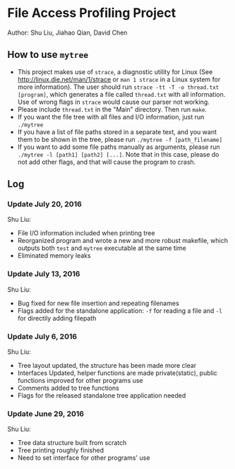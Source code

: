 # File Access Profiling Project
Author: Shu Liu, Jiahao Qian, David Chen
## How to use `mytree`
-   This project makes use of `strace`, a diagnostic utility for Linux (See http://linux.die.net/man/1/strace or `man 1 strace` in a Linux system for more information). The user should run `strace -tt -T -o thread.txt [program]`, which generates a file called `thread.txt` with all information. Use of wrong flags in `strace` would cause our parser not working.
-   Please include `thread.txt` in the "Main" directory.  Then run `make`.
-   If you want the file tree with all files and I/O information, just run `./mytree`
-   If you have a list of file paths stored in a separate text, and you want them to be shown in the tree, please run `./mytree -f [path_filename]`
-   If you want to add some file paths manually as arguments, please run `./mytree -l [path1] [path2] [...]`. Note that in this case, please do not add other flags, and that will cause the program to crash. 

## Log
### Update July 20, 2016
Shu Liu:
-   File I/O information included when printing tree
-   Reorganized program and wrote a new and more robust makefile, which outputs both `test` and `mytree` executable at the same time
-   Eliminated memory leaks

### Update July 13, 2016
Shu Liu:
-   Bug fixed for new file insertion and repeating filenames
-   Flags added for the standalone application: `-f` for reading a file and `-l` for directily adding filepath


### Update July 6, 2016
Shu Liu: 
-   Tree layout updated, the structure has been made more clear
-   Interfaces Updated, helper functions are made private(static), public functions improved for other programs use
-   Comments added to tree functions 
-   Flags for the released standalone tree application needed 

### Update June 29, 2016
Shu Liu: 
-   Tree data structure built from scratch
-   Tree printing roughly finished
-   Need to set interface for other programs' use

